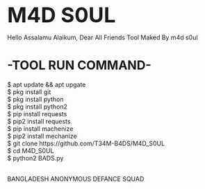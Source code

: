 <font size="10" ><b>M4D S0UL</b></font>
<p>Hello Assalamu Alaikum, Dear All Friends Tool Maked By m4d s0ul</p>

<h1>-TOOL RUN COMMAND-</h1> 

<P>$ apt update && apt upgate
<br>
$ pkg install git
<br>
$ pkg install python
<br>
$ pkg install python2
<br>
$ pip install requests
<br>
$ pip2 install requests
<br>
$ pip install machenize
<br>
$ pip2 install mechanize
<br>
$ git clone https://github.com/T34M-B4DS/M4D_S0UL
<br>
$ cd M4D_S0UL
<br>
$ python2 BADS.py</P>
<br>
BANGLADESH ANONYMOUS DEFANCE SQUAD
